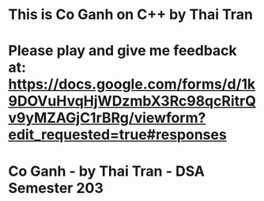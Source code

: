 # This is Co Ganh on C++ by Thai Tran
# Please play and give me feedback at: https://docs.google.com/forms/d/1k9DOVuHvqHjWDzmbX3Rc98qcRitrQv9yMZAGjC1rBRg/viewform?edit_requested=true#responses
# Co Ganh - by Thai Tran - DSA Semester 203
